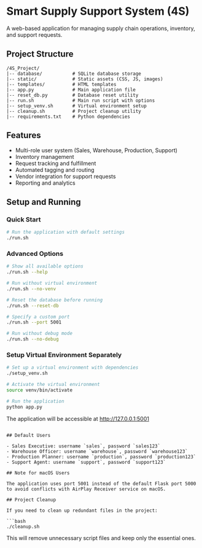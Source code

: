 # Smart Supply Support System (4S)

A web-based application for managing supply chain operations, inventory, and support requests.

## Project Structure

```
/4S_Project/
|-- database/           # SQLite database storage
|-- static/             # Static assets (CSS, JS, images)
|-- templates/          # HTML templates
|-- app.py              # Main application file
|-- reset_db.py         # Database reset utility
|-- run.sh              # Main run script with options
|-- setup_venv.sh       # Virtual environment setup
|-- cleanup.sh          # Project cleanup utility
|-- requirements.txt    # Python dependencies
```

## Features

- Multi-role user system (Sales, Warehouse, Production, Support)
- Inventory management
- Request tracking and fulfillment
- Automated tagging and routing
- Vendor integration for support requests
- Reporting and analytics

## Setup and Running

### Quick Start

```bash
# Run the application with default settings
./run.sh
```

### Advanced Options

```bash
# Show all available options
./run.sh --help

# Run without virtual environment
./run.sh --no-venv

# Reset the database before running
./run.sh --reset-db

# Specify a custom port
./run.sh --port 5001

# Run without debug mode
./run.sh --no-debug
```

### Setup Virtual Environment Separately

```bash
# Set up a virtual environment with dependencies
./setup_venv.sh

# Activate the virtual environment
source venv/bin/activate

# Run the application
python app.py
```

The application will be accessible at http://127.0.0.1:5001
```

## Default Users

- Sales Executive: username `sales`, password `sales123`
- Warehouse Officer: username `warehouse`, password `warehouse123`
- Production Planner: username `production`, password `production123`
- Support Agent: username `support`, password `support123`

## Note for macOS Users

The application uses port 5001 instead of the default Flask port 5000 to avoid conflicts with AirPlay Receiver service on macOS.

## Project Cleanup

If you need to clean up redundant files in the project:

```bash
./cleanup.sh
```

This will remove unnecessary script files and keep only the essential ones.
